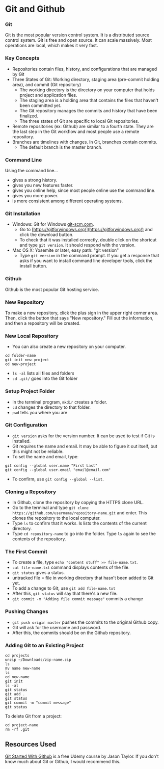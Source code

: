 # Git and Github

### Git

Git is the most popular version control system.
It is a distributed source control system. 
Git is free and open source.
It can scale massively.
Most operations are local, which makes it very fast.

### Key Concepts

- Repositories contain files, history, and configurations that are managed by Git
- Three States of Git: Working directory, staging area (pre-commit holding area), and commit (Git repository)
  - The working directory is the directory on your computer that holds project and application files.
  - The staging area is a holding area that contains the files that haven't been committed yet.
  - The Git repository manages the commits and history that have been finalized.
  - The three states of Git are specific to local Git repositories.
- Remote repositories (ex: Github) are similar to a fourth state. They are the last step in the Git workflow and most people use a remote repository.
- Branches are timelines with changes. In Git, branches contain commits. 
  - The default branch is the master branch.
  
### Command Line

Using the command line...

- gives a strong history.
- gives you new features faster.
- gives you online help, since most people online use the command line.
- gives you more power.
- is more consistent among different operating systems.

### Git Installation

- Windows: Git for Windows [git-scm.com](https://git-scm.com/).
  - Go to [https://gitforwindows.org/](https://gitforwindows.org/) and click the download button.
  - To check that it was installed correctly, double click on the shortcut and type `git version`. It should respond with the version.
- Mac OS X: Yosemite or later, easy path: "git version"
  - Type `git version` in the command prompt. If you get a response that asks if you want to install command line developer tools, click the install button.

### Github

Github is the most popular Git hosting service.

### New Repository

To make a new repository, click the plus sign in the upper right corner area. Then, click the button that says "New repository."
Fill out the information, and then a repository will be created.

### New Local Repository

- You can also create a new repository on your computer.
```
cd folder-name
git init new-project
cd new-project
```
- `ls -al` lists all files and folders
- `cd .git/` goes into the Git folder

### Setup Project Folder

- In the terminal program, `mkdir` creates a folder.
- `cd` changes the directory to that folder.
- `pwd` tells you where you are

### Git Configuration

- `git version` asks for the version number. It can be used to test if Git is installed.
- Git requires the name and email. It may be able to figure it out itself, but this might not be reliable.
- To set the name and email, type: 
```
git config --global user.name "First Last"
git config --global user.email "email@email.com"
```
- To confirm, use `git config --global --list`.

### Cloning a Repository

- In Github, clone the repository by copying the HTTPS clone URL.
- Go to the terminal and type `git clone https://github.com/username/repository-name.git` and enter. This clones the repository to the local computer.
- Type `ls` to confirm that it works. ls lists the contents of the current directory.
- Type `cd repository-name` to go into the folder. Type `ls` again to see the contents of the repository.

### The First Commit

- To create a file, type `echo "content stuff" >> file-name.txt`.
- `cat file-name.txt` command displays contents of the file.
- `git status` gives a status.
- untracked file = file in working directory that hasn't been added to Git yet.
- To add a change to Git, use `git add file-name.txt`
- After this, `git status` will say that there's a new file.
- `git commit -m "Adding file commit message"` commits a change

### Pushing Changes

- `git push origin master` pushes the commits to the original Github copy.
- Git will ask for the username and password.
- After this, the commits should be on the Github repository. 

### Adding Git to an Existing Project

```
cd projects
unzip ~/Downloads/zip-name.zip
ls
mv name new-name
ls
cd new-name
git init
ls -al
git status
git add .
git status
git commit -m "commit message"
git status
```

To delete Git from a project:

```
cd project-name
rm -rf .git
```

## Resources Used

[Git Started With Github](https://www.udemy.com/course/git-started-with-github/) is a free Udemy course by Jason Taylor. If you don't know much about Git or Github, I would recommend this.
